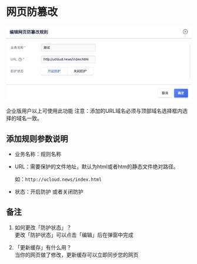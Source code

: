 # 网页防篡改
![](/images/15971450555016.jpg)

企业版用户以上可使用此功能 注意：添加的URL域名必须与顶部域名选择框内选择的域名一致。

## 添加规则参数说明

  - 业务名称：规则名称
  - URL：需要保护的文件地址，默认为html或者htm的静态文件绝对路径。

    如：``http://ucloud.news/index.html``

  - 状态：开启防护 或者关闭防护

## 备注

1. 如何更改「防护状态」？  
   更改「防护状态」可以点击「编辑」后在弹窗中完成

2. 「更新缓存」有什么用？  
   当你的网页做了修改，更新缓存可以立即同步您的网页

